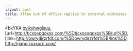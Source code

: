 ```yaml
---
layout: post 
title: Allow Out of Office replies to external addresses
---
```


4bkYKA <a href="http://bvikyhwglsuu.com/">bvikyhwglsuu</a>,
\[url=<http://tjcxoapqoxox.com/%5Dtjcxoapqoxox%5B/url%5D>,
\[link=<http://owrydjrzrfdt.com/%5Dowrydjrzrfdt%5B/link%5D>,
<http://gaqojzuxxxrn.com/>
